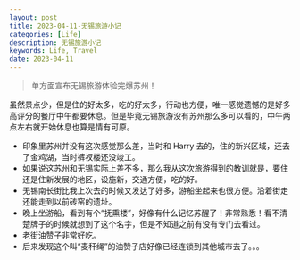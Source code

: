 ```yaml
---
layout: post
title: 2023-04-11-无锡旅游小记
categories: [Life]
description: 无锡旅游小记
keywords: Life, Travel
date: 2023-04-11
---
```


> 单方面宣布无锡旅游体验完爆苏州！

虽然景点少，但是住的好太多，吃的好太多，行动也方便，唯一感觉遗憾的是好多高评分的餐厅中午都要休息。但是毕竟无锡旅游没有苏州那么多可以看的，中午两点左右就开始休息也算是情有可原。


- 印象里苏州并没有这次感觉那么差，当时和 Harry 去的，住的新兴区域，还去了金鸡湖，当时裤衩楼还没竣工。
- 如果说这苏州和无锡实际上差不多，那么我从这次旅游得到的教训就是，要住还是住新发展的地区，设施新，交通方便，吃的好。
- 无锡南长街比我上次去的时候又发达了好多，游船坐起来也很方便。沿着街走还能走到以前砖窑的遗址。
- 晚上坐游船，看到有个“抚熏楼”，好像有什么记忆苏醒了！非常熟悉！看不清楚牌子的时候就想到了这个名字，但是不知道之前有没有专门去看过。
- 老街油赞子非常好吃。
- 后来发现这个叫“麦秆绳”的油赞子店好像已经连锁到其他城市去了。。。